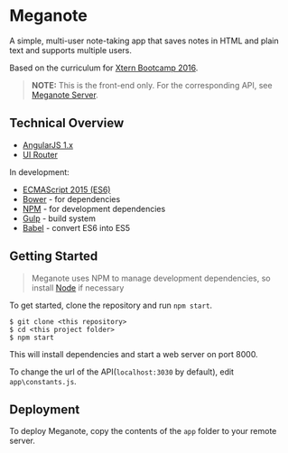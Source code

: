 # Meganote

A simple, multi-user note-taking app that saves notes in HTML and plain text and supports multiple users.

Based on the curriculum for [Xtern Bootcamp 2016](bootcamp16.getfretless.com/).

> **NOTE:** This is the front-end only. For the corresponding API, see [Meganote Server](https://github.com/zachmillikan/meganote-server).

## Technical Overview

* [AngularJS 1.x](https://angularjs.org/)
* [UI Router](https://github.com/angular-ui/ui-router)

In development:

* [ECMAScript 2015 (ES6)](http://es6-features.org/#Constants)
* [Bower](https://bower.io/) - for dependencies
* [NPM](https://github.com/npm/npm) - for development dependencies
* [Gulp](https://www.npmjs.com/package/gulp) - build system
* [Babel](http://babeljs.io/) - convert ES6 into ES5

## Getting Started

> Meganote uses NPM to manage development dependencies, so install [Node](https://nodejs.org/en/) if necessary

To get started, clone the repository and run `npm start`.

```shell
$ git clone <this repository>
$ cd <this project folder>
$ npm start
```

This will install dependencies and start a web server on port 8000.

To change the url of the API(`localhost:3030` by default), edit `app\constants.js`.

## Deployment

To deploy Meganote, copy the contents of the `app` folder to your remote server.
